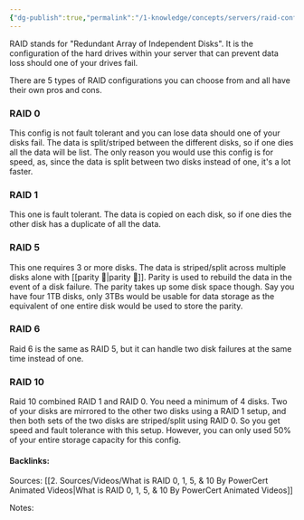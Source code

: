```yaml
---
{"dg-publish":true,"permalink":"/1-knowledge/concepts/servers/raid-configuration/"}
---
```


RAID stands for "Redundant Array of Independent Disks". It is the configuration of the hard drives within your server that can prevent data loss should one of your drives fail. 

There are 5 types of RAID configurations you can choose from and all have their own pros and cons. 

### RAID 0
This config is not fault tolerant and you can lose data should one of your disks fail.
The data is split/striped between the different disks, so if one dies all the data will be list. The only reason you would use this config is for speed, as, since the data is split between two disks instead of one, it's a lot faster. 

### RAID 1
This one is fault tolerant. The data is copied on each disk, so if one dies the other disk has a duplicate of all the data.

### RAID 5
This one requires 3 or more disks. The data is striped/split across multiple disks alone with [[parity 🌱\|parity 🌱]]. Parity is used to rebuild the data in the event of a disk failure.
The parity takes up some disk space though. Say you have four 1TB disks, only 3TBs would be usable for data storage as the equivalent of one entire disk would be used to store the parity. 

### RAID 6
Raid 6 is the same as RAID 5, but it can handle two disk failures at the same time instead of one.


### RAID 10
Raid 10 combined RAID 1 and RAID 0. You need a minimum of 4 disks.
Two of your disks are mirrored to the other two disks using a RAID 1 setup, and then both sets of the two disks are striped/split using RAID 0. So you get speed and fault tolerance with this setup. However, you can only used 50% of your entire storage capacity for this config. 



#### Backlinks:
Sources:
[[2. Sources/Videos/What is RAID 0, 1, 5, & 10 By  PowerCert Animated Videos\|What is RAID 0, 1, 5, & 10 By  PowerCert Animated Videos]]


Notes:
